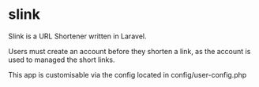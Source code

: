 # slink
Slink is a URL Shortener written in Laravel.

Users must create an account before they shorten a link, as the account is used to managed the short links.

This app is customisable via the config located in config/user-config.php